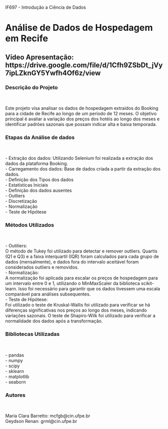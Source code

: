 <p> IF697 - Introdução a Ciência de Dados </p>
<h1>Análise de Dados de Hospedagem em Recife</h1>
<h2>Vídeo Apresentação: https://drive.google.com/file/d/1Cfh9ZSbDt_jVy7ipLZknGY5Ywfh4Of6z/view</h2>

<h3>Descrição do Projeto</h3>
<br>  
<p>Este projeto visa analisar os dados de hospedagem extraídos do Booking para a cidade de Recife ao longo de um período de 12 meses. O objetivo principal é avaliar a variação dos preços dos hotéis ao longo dos meses e identificar padrões sazonais que possam indicar alta e baixa temporada. </p>

<h3>Etapas da Análise de dados</h3>
<br>
<p>
  - Extração dos dados: Utilizando Selenium foi realizada a extração dos dados da plataforma Booking. <br>
  - Carregamento dos dados: Base de dados criada a partir da extração dos dados. <br>
  - Definição dos Tipos dos dados <br>
  - Estatísticas Iniciais <br>
  - Definição dos dados ausentes <br>
  - Outliers<br>
  - Discretização <br>
  - Normalização <br>
  - Teste de Hipótese <br>
</p>

<h3> Métodos Utilizados </h3>
<br>
<p> 
  - Outiliers: <br>
  O método de Tukey foi utilizado para detectar e remover outliers. Quartis (Q1 e Q3) e a faixa interquartil (IQR) foram calculados para cada grupo de dados (mensalmente), e dados fora do intervalo aceitável foram considerados outliers e removidos. <br>
  - Normalização:
  <br>
  A normalização foi aplicada para escalar os preços de hospedagem para um intervalo entre 0 e 1, utilizando o MinMaxScaler da biblioteca scikit-learn. Isso foi necessário para garantir que os dados tivessem uma escala comparável para análises subsequentes. <br>
  - Teste de Hipótese:
  <br>
  Foi utilizado o teste de Kruskal-Wallis foi utilizado para verificar se há diferenças significativas nos preços ao longo dos meses, indicando variações sazonais. O teste de Shapiro-Wilk foi utilizado para verificar a normalidade dos dados após a transformação.
</p>

<h3> Bibliotecas Utilizadas </h3>
<br>
<p>
  - pandas <br>
  - numpy <br>
  - scipy <br>
  - sklearn <br>
  - matplotlib <br>
  - seaborn <br>
</p>

<h3> Autores </h3>
<br>
<p> Maria Clara Barretto: mcfgb@cin.ufpe.br <br>
  Geydson Renan: grml@cin.ufpe.br
</p>
